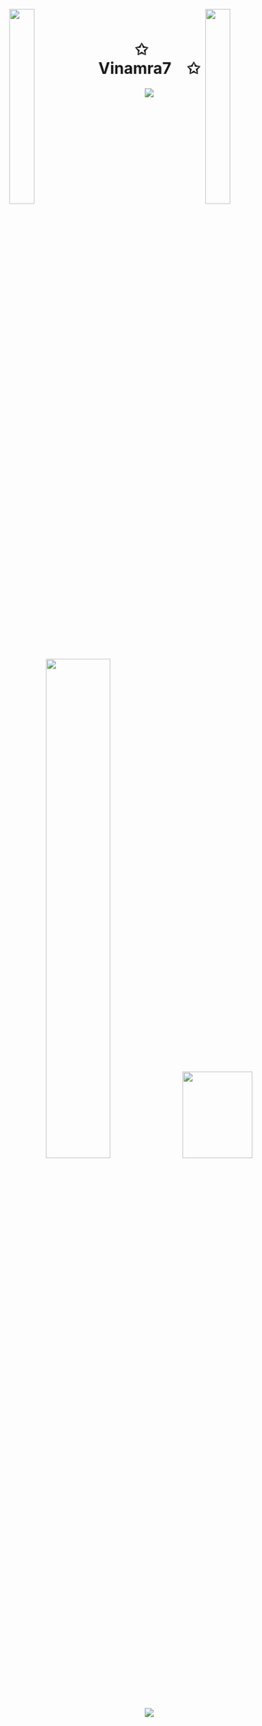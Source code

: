 <img align="left" src="https://user-images.githubusercontent.com/65187002/144930161-2f783401-8d27-4fdf-a2f7-cc0ba32f1f1f.gif" width="30%" style="display:inline;"><img align="right" src="https://user-images.githubusercontent.com/65187002/144930161-2f783401-8d27-4fdf-a2f7-cc0ba32f1f1f.gif" width="30%" style="display:inline;">
<br>
<p align="center">
    <h1 align="center">✩&emsp;Vinamra7&emsp;✩</h1>
</p>
<p align="center">
    <img src="https://readme-typing-svg.herokuapp.com/?lines=Yoooooooooooooooo;Welcome+to+my+profile!;Have+a+look+around!&font=Fira%20Code&color=%23D62F79&center=true&width=280&height=50">
</p>
<p align="center">
    <a href="https://leetcode.com/mishravinamra5/"><img width="48%" src="https://leetcard.jacoblin.cool/mishravinamra5?theme=dark&font=Gideon%20Roman"></a>
    <a href="https://github.com/Vinamra7"><img width="50%" height="20% !important" src="https://github-readme-stats.vercel.app/api/top-langs/?username=Vinamra7&theme=dark&hide=html,css,cmake&layout=compact&langs_count=5&bg_color=101010&hide_title=true"></a>
  <br><br>
  <a href="https://codeforces.com/profile/vinam5">
    <img src="https://codeforces-readme-stats.vercel.app/api/card?username=vinam5&theme=dark&disable_animations=false&show_icons=true&force_username=true">
  </a>
</p>
